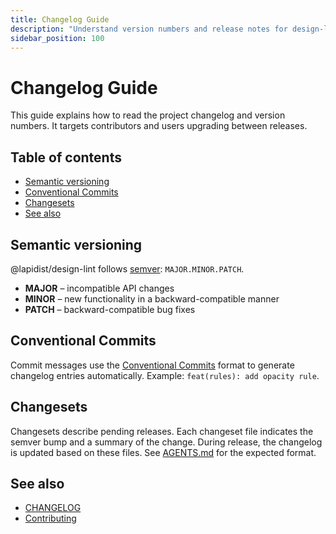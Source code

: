 ```yaml
---
title: Changelog Guide
description: "Understand version numbers and release notes for design-lint."
sidebar_position: 100
---
```


# Changelog Guide

This guide explains how to read the project changelog and version numbers. It targets contributors and users upgrading between releases.

## Table of contents
- [Semantic versioning](#semantic-versioning)
- [Conventional Commits](#conventional-commits)
- [Changesets](#changesets)
- [See also](#see-also)

## Semantic versioning
@lapidist/design-lint follows [semver](https://semver.org/): `MAJOR.MINOR.PATCH`.
- **MAJOR** – incompatible API changes
- **MINOR** – new functionality in a backward-compatible manner
- **PATCH** – backward-compatible bug fixes

## Conventional Commits
Commit messages use the [Conventional Commits](https://www.conventionalcommits.org/) format to generate changelog entries automatically. Example: `feat(rules): add opacity rule`.

## Changesets
Changesets describe pending releases. Each changeset file indicates the semver bump and a summary of the change. During release, the changelog is updated based on these files. See [AGENTS.md](../AGENTS.md) for the expected format.

## See also
- [CHANGELOG](../CHANGELOG.md)
- [Contributing](../CONTRIBUTING.md)
